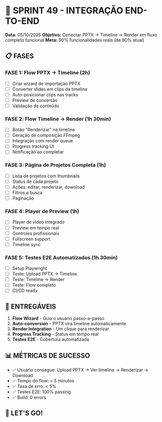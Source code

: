 # 🚀 SPRINT 49 - INTEGRAÇÃO END-TO-END

**Data:** 05/10/2025
**Objetivo:** Conectar PPTX → Timeline → Render em fluxo completo funcional
**Meta:** 90% funcionalidades reais (de 80% atual)

## 📋 FASES

### FASE 1: Flow PPTX → Timeline (2h)
- [ ] Criar wizard de importação PPTX
- [ ] Converter slides em clips de timeline
- [ ] Auto-posicionar clips nas tracks
- [ ] Preview de conversão
- [ ] Validação de conteúdo

### FASE 2: Flow Timeline → Render (1h 30min)
- [ ] Botão "Renderizar" na timeline
- [ ] Geração de composição FFmpeg
- [ ] Integração com render queue
- [ ] Progress tracking UI
- [ ] Notificação ao completar

### FASE 3: Página de Projetos Completa (1h)
- [ ] Lista de projetos com thumbnails
- [ ] Status de cada projeto
- [ ] Ações: editar, renderizar, download
- [ ] Filtros e busca
- [ ] Paginação

### FASE 4: Player de Preview (1h)
- [ ] Player de vídeo integrado
- [ ] Preview em tempo real
- [ ] Controles profissionais
- [ ] Fullscreen support
- [ ] Timeline sync

### FASE 5: Testes E2E Automatizados (1h 30min)
- [ ] Setup Playwright
- [ ] Teste: Upload PPTX → Timeline
- [ ] Teste: Timeline → Render
- [ ] Teste: Flow completo
- [ ] CI/CD ready

## 🎯 ENTREGÁVEIS

1. **Flow Wizard** - Guia o usuário passo-a-passo
2. **Auto-conversion** - PPTX vira timeline automaticamente
3. **Render Integration** - Um clique para renderizar
4. **Progress Tracking** - Status em tempo real
5. **Testes E2E** - Cobertura automatizada

## 📊 MÉTRICAS DE SUCESSO

- ✅ Usuário consegue: Upload PPTX → Ver timeline → Renderizar → Download
- ✅ Tempo do flow: < 5 minutos
- ✅ Taxa de erro: < 5%
- ✅ Testes E2E: 100% passing
- ✅ Build: 0 errors

## 🚀 LET'S GO!
